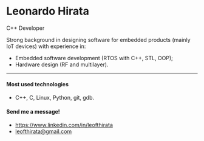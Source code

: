 <h1>Leonardo Hirata</h1>

C++ Developer

Strong background in designing software for embedded products (mainly IoT devices) with experience in: 
- Embedded software development (RTOS with C++, STL, OOP);
- Hardware design (RF and multilayer).

---
#### Most used technologies
- C++, C, Linux, Python, git, gdb.

#### Send me a message!
- https://www.linkedin.com/in/leofthirata
- leofthirata@gmail.com
